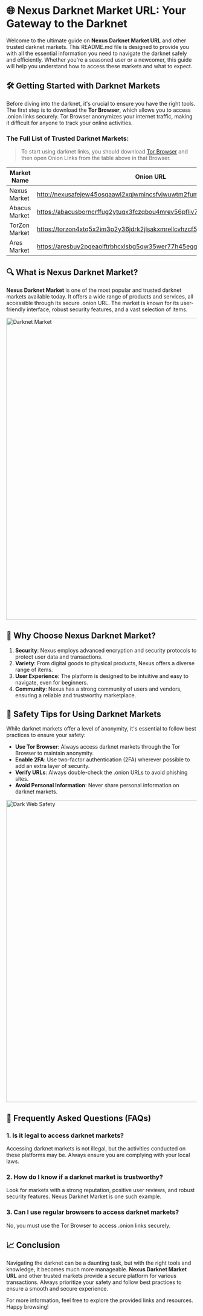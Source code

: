 

# 🌐 Nexus Darknet Market URL: Your Gateway to the Darknet

Welcome to the ultimate guide on **Nexus Darknet Market URL** and other trusted darknet markets. This README.md file is designed to provide you with all the essential information you need to navigate the darknet safely and efficiently. Whether you're a seasoned user or a newcomer, this guide will help you understand how to access these markets and what to expect.

## 🛠️ Getting Started with Darknet Markets

Before diving into the darknet, it's crucial to ensure you have the right tools. The first step is to download the **Tor Browser**, which allows you to access .onion links securely. Tor Browser anonymizes your internet traffic, making it difficult for anyone to track your online activities.

### The Full List of Trusted Darknet Markets:

> To start using darknet links, you should download [Tor Browser](https://www.torproject.org/) and then open Onion Links from the table above in that Browser.

| Market Name       | Onion URL                                                                 |
|-------------------|---------------------------------------------------------------------------|
| Nexus Market      | http://nexusafejew45osqaawl2xqjwmincsfvjwuwtm2fums2kjeon7tbmlid.onion    |
| Abacus Market     | https://abacusborncrffug2ytuqx3fczqbou4mrev56pfliv7ipjfi4uib7cad.onion    |
| TorZon Market     | https://torzon4xtq5x2im3p2y36jdrk2jlsakxmrellcvhzcf5iswzgt7onsad.onion   |
| Ares Market       | https://aresbuy2pgeaolftrbhcxlsbg5qw35wer77h45egg4omainek2gtpxid.onion   |

## 🔍 What is Nexus Darknet Market?

**Nexus Darknet Market** is one of the most popular and trusted darknet markets available today. It offers a wide range of products and services, all accessible through its secure .onion URL. The market is known for its user-friendly interface, robust security features, and a vast selection of items.

<img src='https://i.kym-cdn.com/entries/icons/original/000/023/474/Darknet.jpg' alt='Darknet Market' width='800'/>

## 🛒 Why Choose Nexus Darknet Market?

1. **Security**: Nexus employs advanced encryption and security protocols to protect user data and transactions.
2. **Variety**: From digital goods to physical products, Nexus offers a diverse range of items.
3. **User Experience**: The platform is designed to be intuitive and easy to navigate, even for beginners.
4. **Community**: Nexus has a strong community of users and vendors, ensuring a reliable and trustworthy marketplace.

## 🚨 Safety Tips for Using Darknet Markets

While darknet markets offer a level of anonymity, it's essential to follow best practices to ensure your safety:

- **Use Tor Browser**: Always access darknet markets through the Tor Browser to maintain anonymity.
- **Enable 2FA**: Use two-factor authentication (2FA) wherever possible to add an extra layer of security.
- **Verify URLs**: Always double-check the .onion URLs to avoid phishing sites.
- **Avoid Personal Information**: Never share personal information on darknet markets.

<img src='https://i1.wp.com/hackersonlineclub.com/wp-content/uploads/2020/02/Dark-Web.png?w=773&ssl=1' alt='Dark Web Safety' width='800'/>

## 📜 Frequently Asked Questions (FAQs)

### 1. **Is it legal to access darknet markets?**
Accessing darknet markets is not illegal, but the activities conducted on these platforms may be. Always ensure you are complying with your local laws.

### 2. **How do I know if a darknet market is trustworthy?**
Look for markets with a strong reputation, positive user reviews, and robust security features. Nexus Darknet Market is one such example.

### 3. **Can I use regular browsers to access darknet markets?**
No, you must use the Tor Browser to access .onion links securely.

## 📈 Conclusion

Navigating the darknet can be a daunting task, but with the right tools and knowledge, it becomes much more manageable. **Nexus Darknet Market URL** and other trusted markets provide a secure platform for various transactions. Always prioritize your safety and follow best practices to ensure a smooth and secure experience.

For more information, feel free to explore the provided links and resources. Happy browsing!

